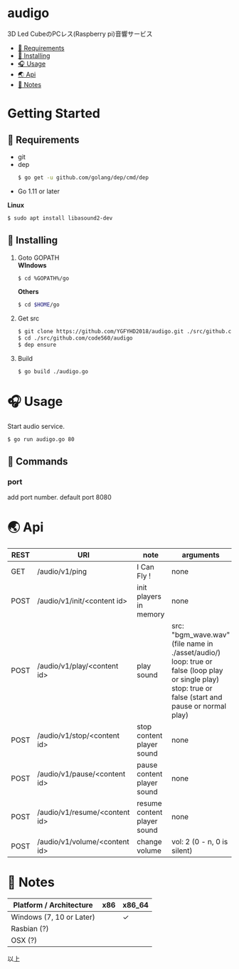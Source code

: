 # audigo
3D Led CubeのPCレス(Raspberry pi)音響サービス  

<!-- toc -->  
* [💊  Requirements](#-requirements)
* [📌 Installing](#-installing)
* [🎧  Usage](#-usage)
* [🌏️  Api](#-api)
* [🎃  Notes](#-notes)
<!-- tocstop -->  

# Getting Started
## 💊 Requirements

* git
* dep
    ```sh
    $ go get -u github.com/golang/dep/cmd/dep
    ```
* Go 1.11 or later

**Linux**
```sh
$ sudo apt install libasound2-dev
```

## 📌 Installing

1. Goto GOPATH  
    **WIndows**
    ```sh
    $ cd %GOPATH%/go
    ```

    **Others**
    ```sh
    $ cd $HOME/go
    ```

2. Get src
    ```sh
    $ git clone https://github.com/YGFYHD2018/audigo.git ./src/github.com/code560/audigo
    $ cd ./src/github.com/code560/audigo
    $ dep ensure
    ```

3. Build
    ```sh
    $ go build ./audigo.go
    ```

# 🎧 Usage
Start audio service.
```sh
$ go run audigo.go 80
```

## 🔨 Commands

### port
add port number. default port 8080


# 🌏 Api
| REST | URI                             | note                          | arguments     |
|------|---------------------------------|-------------------------------|---------------|
| GET  | /audio/v1/ping                  | I Can Fly !                   | none          |
| POST | /audio/v1/init/\<content id>    | init players in memory        | none          |
| POST | /audio/v1/play/\<content id>    | play sound                    | src: "bgm_wave.wav" (file name in ./asset/audio/) <br>loop: true or false (loop play or single play) <br>stop: true or false (start and pause or normal play)        |
| POST | /audio/v1/stop/\<content id>    | stop content player sound     | none          |
| POST | /audio/v1/pause/\<content id>   | pause content player sound    | none          |
| POST | /audio/v1/resume/\<content id>  | resume content player sound   | none          |
| POST | /audio/v1/volume/\<content id>  | change volume                 | vol: 2 (0 - n, 0 is silent)          |



# 🎃 Notes

| Platform / Architecture        | x86 | x86_64 |
|--------------------------------|-----|--------|
| Windows (7, 10 or Later)       |     | ✓     |
| Rasbian (?)                    |     |        |
| OSX (?)                        |     |        |


以上  